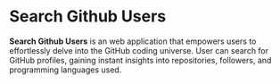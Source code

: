 # Search Github Users

**Search Github Users** is an web application that empowers users to effortlessly delve into the GitHub coding universe. User can search for GitHub profiles, gaining instant insights into repositories, followers, and programming languages used.
